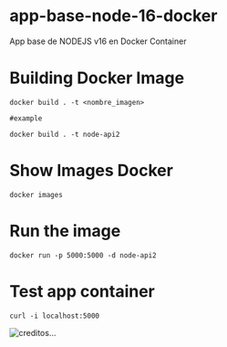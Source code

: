 # app-base-node-16-docker
App base de NODEJS v16 en Docker Container

# Building Docker Image

```
docker build . -t <nombre_imagen>

#example

docker build . -t node-api2

```

# Show Images Docker

```
docker images

```

# Run the image 

```
docker run -p 5000:5000 -d node-api2

```

# Test app container

```
curl -i localhost:5000

```

![creditos...](https://nodejs.org/en/docs/guides/nodejs-docker-webapp/)
 
